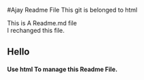    #Ajay Readme File
This git is belonged to  html

This is A Readme.md file <br>
 I rechanged this file.
     <h2>Hello</h2>
<h4>Use html To manage this Readme File.</h4>
